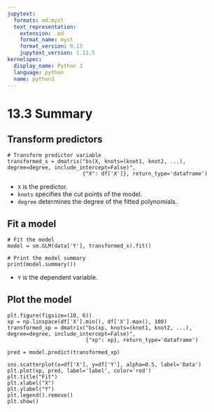 ```yaml
---
jupytext:
  formats: md:myst
  text_representation:
    extension: .md
    format_name: myst
    format_version: 0.13
    jupytext_version: 1.11.5
kernelspec:
  display_name: Python 3
  language: python
  name: python3
---
```



# 13.3 Summary

## Transform predictors

```{code-block}
# Transform predictor variable
transformed_x = dmatrix("bs(X, knots=(knot1, knot2, ...), degree=degree, include_intercept=False)",
                        {"X": df['X']}, return_type='dataframe')
```

- `X` is the predictor.
- `knots` specifies the cut points of the model.
- `degree` determines the degree of the fitted polynomials.

## Fit a model 

```{code-block}
# Fit the model
model = sm.GLM(data['Y'], transformed_x).fit()

# Print the model summary
print(model.summary())
```

- `Y` is the dependent variable.


## Plot the model

```{code-block}
plt.figure(figsize=(10, 6))
xp = np.linspace(df['X'].min(), df['X'].max(), 100)
transformed_xp = dmatrix("bs(xp, knots=(knot1, knot2, ...), degree=degree, include_intercept=False)",
                         {"xp": xp}, return_type='dataframe')

pred = model.predict(transformed_xp)

sns.scatterplot(x=df['X'], y=df['Y'], alpha=0.5, label='Data')
plt.plot(xp, pred, label='label', color='red')
plt.title("Fit")
plt.xlabel("X")
plt.ylabel("Y")
plt.legend().remove()
plt.show()
```
